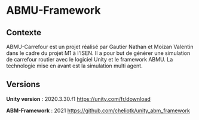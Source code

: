 
# ABMU-Framework



## Contexte

ABMU-Carrefour est un projet réalisé par Gautier Nathan et Moizan Valentin dans le cadre du projet M1 à l'ISEN.
Il a pour but de générer une simulation de carrefour routier avec le logiciel Unity et le framework ABMU.
La technologie mise en avant est la simulation multi agent.
## Versions

__Unity version__ : 2020.3.30.f1
https://unity.com/fr/download

__ABM-Framework__ : 2021
https://github.com/cheliotk/unity_abm_framework